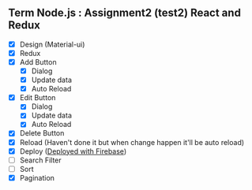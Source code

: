 ## Term Node.js : Assignment2 (test2) React and Redux 

- [x] Design (Material-ui)
- [x] Redux
- [x] Add Button
    - [x] Dialog
    - [x] Update data
    - [x] Auto Reload
- [x] Edit Button
    - [x] Dialog
    - [x] Update data
    - [x] Auto Reload
- [x] Delete Button
- [x] Reload (Haven't done it but when change happen it'll be auto reload)
- [x] Deploy ([Deployed with Firebase](https://assignment2-react-and-redux.firebaseapp.com/))
- [ ] Search Filter
- [ ] Sort
- [x] Pagination
